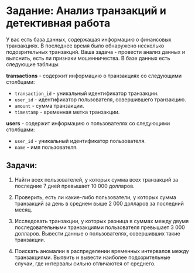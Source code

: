 # Задание: Анализ транзакций и детективная работа

У вас есть база данных, содержащая информацию о финансовых транзакциях. В последнее время было обнаружено несколько подозрительных транзакций. Ваша задача - провести анализ данных и выяснить, есть ли признаки мошенничества. В базе данных есть следующие таблицы:

**transactions** - содержит информацию о транзакциях со следующими столбцами:

- `transaction_id` - уникальный идентификатор транзакции.
- `user_id` - идентификатор пользователя, совершившего транзакцию.
- `amount` - сумма транзакции.
- `timestamp` - временная метка транзакции.

**users** - содержит информацию о пользователях со следующими столбцами:

- `user_id` - уникальный идентификатор пользователя.
- `name` - имя пользователя.

## Задачи:

1. Найти всех пользователей, у которых сумма всех транзакций за последние 7 дней превышает 10 000 долларов.

2. Проверить, есть ли какие-либо пользователи, у которых сумма транзакций за день в среднем выше 2 000 долларов за последний месяц.

3. Исследовать транзакции, у которых разница в суммах между двумя последовательными транзакциями пользователя превышает 3 000 долларов. Вывести данные о пользователях, совершивших такие транзакции.

4. Поискать аномалии в распределении временных интервалов между транзакциями. Выявить и вывести наиболее подозрительные случаи, где интервалы сильно отличаются от среднего.
